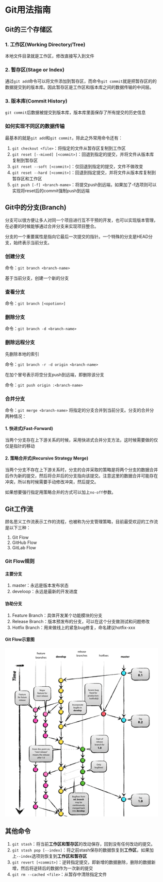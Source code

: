 # Git用法指南

## Git的三个存储区

### 1. 工作区(Working Directory/Tree)

本地文件目录就是工作区，修改直接写入到文件

### 2. 暂存区(Stage or Index)

通过`git add`命令可以将文件添加到暂存区，而命令`git commit`就是把暂存区的的数据提交到的版本库。因此暂存区是工作区和版本库之间的数据传输的中间层。

### 3. 版本库(Commit History)

`git commit`后数据被提交到版本库，版本库里面保存了所有提交的历史信息

### 如何实现不同区的数据传输

最基本的就是`git add`和`git commit`，除此之外常用命令还有：

1. `git checkout <file>`：将指定的文件从暂存区复制到工作区
2. `git reset [--mixed] [<commit>]`：回退到指定的提交，并将文件从版本库复制到暂存区
3. `git reset --soft [<commit>]`：仅回退到指定的提交，文件不做改变
4. `git reset --hard [<commit>]`：回退到指定提交，并将文件从版本库复制到暂存区和工作区
5. `git push [-f] <branch-mame>`：将提交push到远端，如果加了-f选项则可以实现将reset后的commit强制push到远端

## Git中的分支(Branch)

分支可以很方便让多人对同一个项目进行互不干预的开发，也可以实现版本管理，在必要的时候能够通过合并分支来实现项目整合。

分支的一个重要属性是指向它最后一次提交的指针。一个特殊的分支是HEAD分支，始终表示当前分支。

### 创建分支

命令：`git branch <branch-name>`

基于当前分支，创建一个新的分支

### 查看分支

命令：`git branch [<opotion>]`

### 删除分支

命令：`git branch -d <branch-name>`

### 删除远程分支

先删除本地的索引

命令：`git branch -r -d origin <branch-name>`

在加个冒号表示将空分支push到远端，即删除该分支

命令：`git push origin :<branch-name>`

### 合并分支

命令：`git merge <branch-name>`
将指定的分支合并到当前分支。分支的合并分两种情况：

#### 1. 快进式(Fast-Forward)

当两个分支存在上下游关系的时候，采用快进式合并分支方法，这时候需要做的仅仅是指针的移动

#### 2. 策略合并式(Recursive Strategy Merge)

当两个分支不存在上下游关系时，分支的合并采取的策略是将两个分支的数据合并后作为新的提交，然后将合并后的分支指向该提交。注意这里的数据合并可能存在冲突，所以有时候需要手动修改冲突，然后提交。

如果想要强行指定用策略合并的方式可以加上`no-off`参数。

## Git工作流

顾名思义工作流表示工作的流程，也被称为分支管理策略，目前最受欢迎的工作流是以下三种：

1. Git Flow
2. GitHub Flow
3. GitLab Flow

### Git Flow规则

#### 主要分支

1. master：永远是版本发布状态
2. develoop：永远是最新的开发进度

#### 协助分支

1. Feature Branch：具体开发某个功能模块的分支
2. Release Branch：版本预发布的分支，可以在这个分支做测试和问题修改
3. Hotfix Branch：用来做线上的紧急bug修复，命名建议hotfix-xxx

#### Git Flow示意图

![Git Flow示意图](img/git-flow.png)

## 其他命令

1. `git stash`：将当前**工作区和暂存区**的改动保存，回到没有任何改动的提交。
2. `git stash pop [--index]`：将之前stash保存的数据恢复到**工作区**，如果加上`--index`选项则恢复到**工作区和暂存区**
3. `git revert [<commit>]`：逆转指定提交，即新增的数据删除，删除的数据新增，然后将逆转后的数据作为一次新的提交
4. `git rm --cached <file>`：从暂存中清除指定文件
